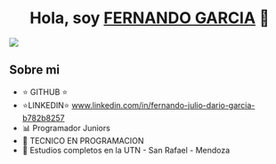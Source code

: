 <div align="center">
<h1 align="center">Hola, soy <a href="FERNANDO GARCIA">FERNANDO GARCIA</a> 👋</h1>
</div>





 <img src="https://github.com/CodeSystem2022/BrainStorm-TercerSemestre/assets/113075299/9bb3cf16-3892-4f25-90de-e781bfccbddb
" />







## Sobre mi 

- ⭐ GITHUB ⭐
- ⭐LINKEDIN⭐ www.linkedin.com/in/fernando-julio-dario-garcia-b782b8257 
- 📊 Programador Juniors 
- 📲 TECNICO EN PROGRAMACION
- 📗 Estudios completos en la UTN - San Rafael - Mendoza
